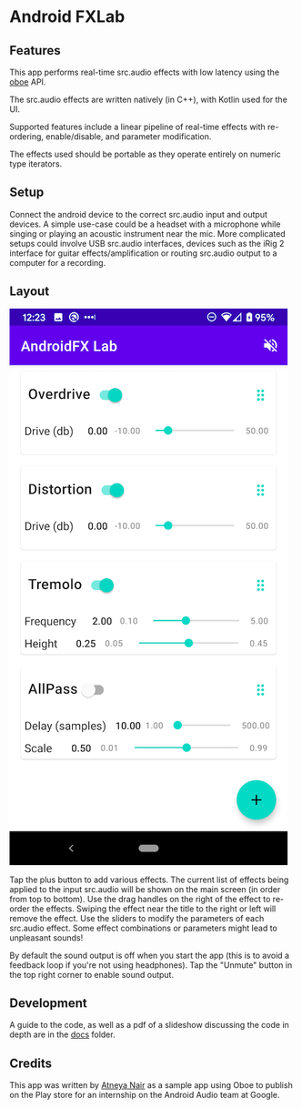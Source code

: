 # Android FXLab

## Features
This app performs real-time src.audio effects with low latency using the [oboe](https://www.github.com/google/oboe) API.

The src.audio effects are written natively (in C++), with Kotlin used for the UI.

Supported features include a linear pipeline of real-time effects with re-ordering, enable/disable, and parameter modification.

The effects used should be portable as they operate entirely on numeric type iterators.

## Setup
Connect the android device to the correct src.audio input and output devices. A simple use-case could be a headset with a microphone while singing or playing an acoustic instrument near the mic. More complicated setups could involve USB src.audio interfaces, devices such as the iRig 2 interface for guitar effects/amplification or routing src.audio output to a computer for a recording.

## Layout

![Screenshot (dark mode)](screenshot.png)

Tap the plus button to add various effects. The current list of effects being applied to the input src.audio will be shown on the main screen (in order from top to bottom). Use the drag handles on the right of the effect to re-order the effects. Swiping the effect near the title to the right or left will remove the effect. Use the sliders to modify the parameters of each src.audio effect. Some effect combinations or parameters might lead to unpleasant sounds!

By default the sound output is off when you start the app (this is to avoid a feedback loop if you're not using headphones).  Tap the "Unmute" button in the top right corner to enable sound output.

## Development

A guide to the code, as well as a pdf of a slideshow discussing the code in depth are in the [docs](docs) folder.

## Credits
This app was written by [Atneya Nair](https://www.github.com/atneya)
as a sample app using Oboe to publish on the Play store for an internship on 
the Android Audio team at Google.
